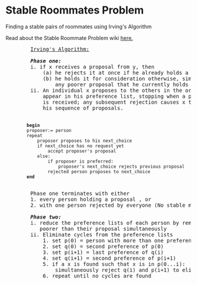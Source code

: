 <!DOCTYPE HTML>
<html>
  <head>
    <h1>Stable Roommates Problem</h1>
  </head>
  <body>
    <p>Finding a stable pairs of roommates using Irving's Algorithm</p>
    <p>Read about the Stable Roommate Problem wiki <a href="https://en.wikipedia.org/wiki/Stable_roommates_problem">here.</a></p>
    <p>
      <pre>
        <a href="http://www.dcs.gla.ac.uk/~pat/jchoco/roommates/papers/Comp_sdarticle.pdf">Irving's Algorithm:</a>
        &nbsp;
        <i><b>Phase one:</b></i>
        i. if x receives a proposal from y, then
            (a) he rejects it at once if he already holds a better proposal 
            (b) he holds it for consideration otherwise, simultaneously rejecting 
                any poorer proposal that he currently holds
        ii. An individual x proposes to the others in the order in which they 
            appear in his preference list, stopping when a promise of consideration 
            is received; any subsequent rejection causes x to continue immediately 
            his sequence of proposals.
        &nbsp;
        <code>
        <b>begin</b>
        proposer:= person
        repeat
            proposer proposes to his next_choice
            if next_choice has no request yet
                accept proposer's proposal
            else:
                if proposer is preferred:
                    proposer's next_choice rejects previous proposal
                rejected person proposes to next_choice
        <b>end</b>
        </code>
        &nbsp;
        Phase one terminates with either
        1. every person holding a proposal , or
        2. with one person rejected by everyone (No stable matching exists in this case)
        &nbsp;   
        <i><b>Phase two:</b></i>
        i. reduce the preference lists of each person by removing all the persons 
           poorer than their proposal simultaneously
        ii. Eliminate cycles from the preference lists
            1. set p(0) = person with more than one preferences in reduced list
            2. set q(0) = second preference of p(0)
            3. set p(i+1) = last preference of q(i)
            4. set q(i+1) = second preference of p(i+1)
            5. if a x is found such that x is in p(0...i):
                simultaneously reject q(i) and p(i+1) to eliminate cycle
            6. repeat until no cycles are found
      </pre>
    </p>
  </body>
</html>
